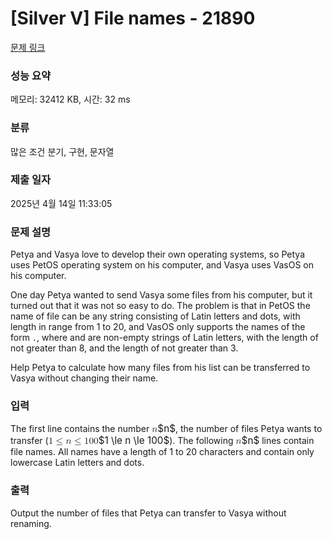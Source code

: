 # [Silver V] File names - 21890 

[문제 링크](https://www.acmicpc.net/problem/21890) 

### 성능 요약

메모리: 32412 KB, 시간: 32 ms

### 분류

많은 조건 분기, 구현, 문자열

### 제출 일자

2025년 4월 14일 11:33:05

### 문제 설명

<p>Petya and Vasya love to develop their own operating systems, so Petya uses PetOS operating system on his computer, and Vasya uses VasOS on his computer.</p>

<p>One day Petya wanted to send Vasya some files from his computer, but it turned out that it was not so easy to do. The problem is that in PetOS the name of file can be any string consisting of Latin letters and dots, with length in range from 1 to 20, and VasOS only supports the names of the form <code><filename>.<extension></code>, where <code><filename></code> and <code><extension></code> are non-empty strings of Latin letters, with the length of <code><filename></code> not greater than 8, and the length of <code><extension></code> not greater than 3.</p>

<p>Help Petya to calculate how many files from his list can be transferred to Vasya without changing their name.</p>

### 입력 

 <p>The first line contains the number <mjx-container class="MathJax" jax="CHTML" style="font-size: 109%; position: relative;"><mjx-math class="MJX-TEX" aria-hidden="true"><mjx-mi class="mjx-i"><mjx-c class="mjx-c1D45B TEX-I"></mjx-c></mjx-mi></mjx-math><mjx-assistive-mml unselectable="on" display="inline"><math xmlns="http://www.w3.org/1998/Math/MathML"><mi>n</mi></math></mjx-assistive-mml><span aria-hidden="true" class="no-mathjax mjx-copytext">$n$</span></mjx-container>, the number of files Petya wants to transfer (<mjx-container class="MathJax" jax="CHTML" style="font-size: 109%; position: relative;"><mjx-math class="MJX-TEX" aria-hidden="true"><mjx-mn class="mjx-n"><mjx-c class="mjx-c31"></mjx-c></mjx-mn><mjx-mo class="mjx-n" space="4"><mjx-c class="mjx-c2264"></mjx-c></mjx-mo><mjx-mi class="mjx-i" space="4"><mjx-c class="mjx-c1D45B TEX-I"></mjx-c></mjx-mi><mjx-mo class="mjx-n" space="4"><mjx-c class="mjx-c2264"></mjx-c></mjx-mo><mjx-mn class="mjx-n" space="4"><mjx-c class="mjx-c31"></mjx-c><mjx-c class="mjx-c30"></mjx-c><mjx-c class="mjx-c30"></mjx-c></mjx-mn></mjx-math><mjx-assistive-mml unselectable="on" display="inline"><math xmlns="http://www.w3.org/1998/Math/MathML"><mn>1</mn><mo>≤</mo><mi>n</mi><mo>≤</mo><mn>100</mn></math></mjx-assistive-mml><span aria-hidden="true" class="no-mathjax mjx-copytext">$1 \le n \le 100$</span></mjx-container>). The following <mjx-container class="MathJax" jax="CHTML" style="font-size: 109%; position: relative;"><mjx-math class="MJX-TEX" aria-hidden="true"><mjx-mi class="mjx-i"><mjx-c class="mjx-c1D45B TEX-I"></mjx-c></mjx-mi></mjx-math><mjx-assistive-mml unselectable="on" display="inline"><math xmlns="http://www.w3.org/1998/Math/MathML"><mi>n</mi></math></mjx-assistive-mml><span aria-hidden="true" class="no-mathjax mjx-copytext">$n$</span></mjx-container> lines contain file names. All names have a length of 1 to 20 characters and contain only lowercase Latin letters and dots.</p>

### 출력 

 <p>Output the number of files that Petya can transfer to Vasya without renaming.</p>

